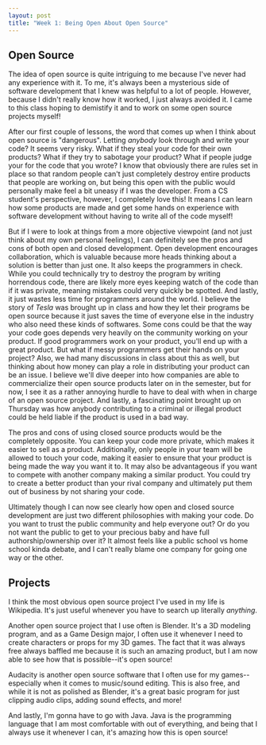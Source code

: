 ```yaml
---
layout: post
title: "Week 1: Being Open About Open Source"
---
```


## Open Source

The idea of open source is quite intriguing to me because I've never had any experience with it. To me, it's always been a mysterious side of software development that I knew was helpful to a lot of people. However, because I didn't really know how it worked, I just always avoided it. I came to this class hoping to demistify it and to work on some open source projects myself!

<!--more-->

After our first couple of lessons, the word that comes up when I think about open source is "dangerous". Letting *anybody* look through and write your code? It seems very risky. What if they steal your code for their own products? What if they try to sabotage your product? What if people judge your for the code that you wrote? I know that obviously there are rules set in place so that random people can't just completely destroy entire products that people are working on, but being this open with the public would personally make feel a bit uneasy if I was the developer. From a CS student's perspective, however, I completely love this! It means I can learn how some products are made and get some hands on experience with software development without having to write all of the code myself!

But if I were to look at things from a more objective viewpoint (and not just think about my own personal feelings), I can definitely see the pros and cons of both open and closed development. Open development encourages collaboration, which is valuable because more heads thinking about a solution is better than just one. It also keeps the programmers in check. While you could technically try to destroy the program by writing horrendous code, there are likely more eyes keeping watch of the code than if it was private, meaning mistakes could very quickly be spotted. And lastly, it just wastes less time for programmers around the world. I believe the story of *Tesla* was brought up in class and how they let their programs be open source because it just saves the time of everyone else in the industry who also need these kinds of softwares. Some cons could be that the way your code goes depends very heavily on the community working on your product. If good programmers work on your product, you'll end up with a great product. But what if messy programmers get their hands on your project? Also, we had many discussions in class about this as well, but thinking about how money can play a role in distributing your product can be an issue. I believe we'll dive deeper into how companies are able to commercialize their open source products later on in the semester, but for now, I see it as a rather annoying hurdle to have to deal with when in charge of an open source project. And lastly, a fascinating point brought up on Thursday was how anybody contributing to a criminal or illegal product could be held liable if the product is used in a bad way. 

The pros and cons of using closed source products would be the completely opposite. You can keep your code more private, which makes it easier to sell as a product. Additionally, only people in your team will be allowed to touch your code, making it easier to ensure that your product is being made the way you want it to. It may also be advantageous if you want to compete with another company making a similar product. You could try to create a better product than your rival company and ultimately put them out of business by not sharing your code.

Ultimately though I can now see clearly how open and closed source development are just two different philosophies with making your code. Do you want to trust the public community and help everyone out? Or do you not want the public to get to your precious baby and have full authorship/ownership over it? It almost feels like a public school vs home school kinda debate, and I can't really blame one company for going one way or the other.

## Projects

I think the most obvious open source project I've used in my life is Wikipedia. It's just useful whenever you have to search up literally *anything*.

Another open source project that I use often is Blender. It's a 3D modeling program, and as a Game Design major, I often use it whenever I need to create characters or props for my 3D games. The fact that it was always free always baffled me because it is such an amazing product, but I am now able to see how that is possible--it's open source!

Audacity is another open source software that I often use for my games--especially when it comes to music/sound editing. This is also free, and while it is not as polished as Blender, it's a great basic program for just clipping audio clips, adding sound effects, and more!

And lastly, I'm gonna have to go with Java. Java is the programming language that I am most comfortable with out of everything, and being that I always use it whenever I can, it's amazing how this is open source!
